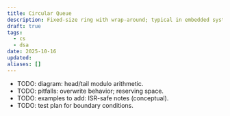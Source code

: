 ```yaml
---
title: Circular Queue
description: Fixed-size ring with wrap-around; typical in embedded systems.
draft: true
tags:
  - cs
  - dsa
date: 2025-10-16
updated:
aliases: []
---
```

- TODO: diagram: head/tail modulo arithmetic.
- TODO: pitfalls: overwrite behavior; reserving space.
- TODO: examples to add: ISR-safe notes (conceptual).
- TODO: test plan for boundary conditions.

